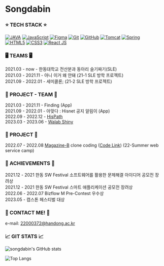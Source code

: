 # Songdabin

### ⭐️ TECH STACK ⭐️
[![JAVA](https://img.shields.io/badge/Java-ED8B00.svg?style=for-the-badge&logo=java&logoColor=white)](#)
[![JavaScript](https://img.shields.io/badge/JAVASCRIPT-F7DF1E.svg?&style=for-the-badge&logo=javascript&logoColor=323330)](#)
[![Figma](https://img.shields.io/static/v1?style=for-the-badge&message=Figma&color=F24E1E&logo=Figma&logoColor=FFFFFF&label=)](#)
[![Git](https://img.shields.io/badge/GIT-%23F05033.svg?&style=for-the-badge&logo=git&logoColor=white)](#)
[![GitHub](https://img.shields.io/badge/GITHUB-121011.svg?&style=for-the-badge&logo=github&logoColor=white)](#)
[![Tomcat](https://img.shields.io/badge/Tomcat-00599d.svg?&style=for-the-badge&logo=ApacheTomcat&logoColor=white)](#)
[![Spring](https://img.shields.io/badge/Spring-6db23e.svg?&style=for-the-badge&logo=Spring&logoColor=white)](#)
[![HTML5](https://img.shields.io/badge/HTML5-E34F26.svg?&style=for-the-badge&logo=html5&logoColor=white)](#)
[![CSS3](https://img.shields.io/badge/CSS3-%231572B6.svg?&style=for-the-badge&logo=css3&logoColor=white)](#)
[![React JS](https://img.shields.io/badge/ReactJs-61DAFB?.svg&style=for-the-badge&logo=react&logoColor=white)](#)


### 🖥 TEAMS 🖥
2021.03 - now - 한동대학교 전산분과 동아리 슬기짜기(SLE)  
2021.03 - 2021.11 - 아니 이거 왜 안돼 (21-1 SLE 방학 프로젝트)   
2021.09 - 2022.01 - 세미콜론; (21-2 SLE 방학 프로젝트)  

### 🎄 PROJECT - TEAM 🎄
2021.03 - 2021.11 - Finding (App)  
2021.09 - 2022.01 - 아맞다 : Hisnet 공지 알림이 (App)   
2022.09 - 2022.12 - [HisPath](https://github.com/HisPath)  
2023.03 - 2023.06 - [Walab Shiny](https://github.com/walab-shiny)

### 🎄 PROJECT 🎄
2022.07 - 2022.08 [Magazine-B](https://magazine-b.co.kr) clone coding ([Code Link](https://github.com/songdabin/magazine-s)) (22-Summer web service camp)

### 🎉 ACHIEVEMENTS 🎉  
2021.12 - 2021 한동 SW Festival 소프트웨어를 활용한 문제해결 아이디어 공모전 장려상  
2021.12 - 2021 한동 SW Festival 스마트 애플리케이션 공모전 장려상  
2022.06 - 2022.07 Bizflow M Pre-Contest 우수상  
2023.05 - 캡스톤 페스티벌 대상

### 📮 CONTACT ME! 📮
e-mail: 22000372@handong.ac.kr  

### 📈 GIT STATS 📈
![songdabin's GitHub stats](https://github-readme-stats.vercel.app/api?username=songdabin&show_icons=true&theme=github_dark)

![Top Langs](https://github-readme-stats.vercel.app/api/top-langs/?username=songdabin&theme=github_dark&layout=compact)

